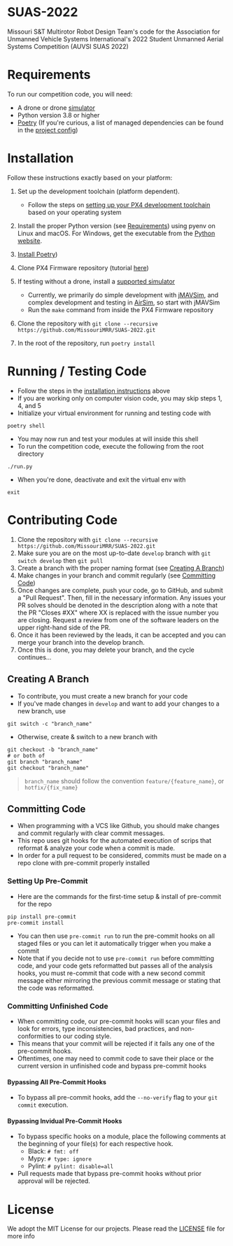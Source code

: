 # SUAS-2022
Missouri S&amp;T Multirotor Robot Design Team's code for the Association for Unmanned Vehicle Systems International's 2022 Student Unmanned Aerial Systems Competition (AUVSI SUAS 2022)

# Requirements
To run our competition code, you will need:
- A drone or drone [simulator](https://docs.px4.io/master/en/simulation/)
- Python version 3.8 or higher
- [Poetry](https://python-poetry.org/) (If you're curious, a list of managed dependencies can be found in the [project config](pyproject.toml))

# Installation
Follow these instructions exactly based on your platform:
1. Set up the development toolchain (platform dependent).
    - Follow the steps on [setting up your PX4 development toolchain](https://docs.px4.io/master/en/dev_setup/dev_env.html#setting-up-a-developer-environment-toolchain) based on your operating system

2. Install the proper Python version (see [Requirements](#requirements)) using pyenv on Linux and macOS. For Windows, get the executable from the [Python website](https://www.python.org/downloads/windows/).

3. [Install Poetry](https://python-poetry.org/docs/#installation))

4. Clone PX4 Firmware repository (tutorial [here](https://docs.px4.io/master/en/dev_setup/building_px4.html))

5. If testing without a drone, install a [supported simulator](https://docs.px4.io/master/en/dev_setup/dev_env.html#supported-targets)
    - Currently, we primarily do simple development with [jMAVSim](https://docs.px4.io/master/en/simulation/jmavsim.html), and complex development and testing in [AirSim](https://docs.px4.io/master/en/simulation/airsim.html), so start with jMAVSim
    - Run the `make` command from inside the PX4 Firmware repository

5. Clone the repository with `git clone --recursive https://github.com/MissouriMRR/SUAS-2022.git`

6. In the root of the repository, run `poetry install`

# Running / Testing Code
- Follow the steps in the [installation instructions](#Installation) above
- If you are working only on computer vision code, you may skip steps 1, 4, and 5
- Initialize your virtual environment for running and testing code with
```
poetry shell
```
- You may now run and test your modules at will inside this shell
- To run the competition code, execute the following from the root directory
```
./run.py
```
- When you're done, deactivate and exit the virtual env with
```
exit
```

# Contributing Code
1. Clone the repository with `git clone --recursive https://github.com/MissouriMRR/SUAS-2022.git`
2. Make sure you are on the most up-to-date `develop` branch with `git switch develop` then `git pull`
3. Create a branch with the proper naming format (see [Creating A Branch](#creating-a-branch))
4. Make changes in your branch and commit regularly (see [Committing Code](#committing-code))
5. Once changes are complete, push your code, go to GitHub, and submit a "Pull Request". Then, fill in the necessary information. Any issues your PR solves should be denoted in the description along with a note that the PR "Closes #XX" where XX is replaced with the issue number you are closing. Request a review from one of the software leaders on the upper  right-hand side of the PR.
6. Once it has been reviewed by the leads, it can be accepted and you can merge your branch into the develop branch.
7. Once this is done, you may delete your branch, and the cycle continues...

## Creating A Branch
- To contribute, you must create a new branch for your code
- If you've made changes in `develop` and want to add your changes to a new branch, use
```
git switch -c "branch_name"
```
- Otherwise, create & switch to a new branch with 
```
git checkout -b "branch_name" 
# or both of 
git branch "branch_name"
git checkout "branch_name"
```
   > `branch_name` should follow the convention `feature/{feature_name}`, or `hotfix/{fix_name}`
## Committing Code
- When programming with a VCS like Github, you should make changes and commit regularly with clear commit messages.
- This repo uses git hooks for the automated execution of scrips that reformat & analyze your code when a commit is made.
- In order for a pull request to be considered, commits must be made on a repo clone with pre-commit properly installed
### Setting Up Pre-Commit
- Here are the commands for the first-time setup & install of pre-commit for the repo
```
pip install pre-commit
pre-commit install
```
- You can then use `pre-commit run` to run the pre-commit hooks on all staged files or you can let it automatically trigger when you make a commit
- Note that if you decide not to use `pre-commit run` before committing code, and your code gets reformatted but passes all of the analysis hooks, you must re-commit that code with a new second commit message either mirroring the previous commit message or stating that the code was reformatted. 
### Committing Unfinished Code
- When committing code, our pre-commit hooks will scan your files and look for errors, type inconsistencies, bad practices, and non-conformities to our coding style.
- This means that your commit will be rejected if it fails any one of the pre-commit hooks.
- Oftentimes, one may need to commit code to save their place or the current version in unfinished code and bypass pre-commit hooks
#### Bypassing All Pre-Commit Hooks
- To bypass all pre-commit hooks, add the `--no-verify` flag to your `git commit` execution.
#### Bypassing Invidual Pre-Commit Hooks
- To bypass specific hooks on a module, place the following comments at the beginning of your file(s) for each respective hook.
    - Black: `# fmt: off`
    - Mypy: `# type: ignore`
    - Pylint: `# pylint: disable=all`
- Pull requests made that bypass pre-commit hooks without prior approval will be rejected.

# License
We adopt the MIT License for our projects. Please read the [LICENSE](LICENSE) file for more info

